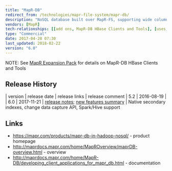 ```yaml
---
title: "MapR-DB"
redirect_from: /technologies/mapr-file-system/mapr-db/
description: "NoSQL database built over MapR-FS, supporting wide column and JSON document tables and HBase and OJAI (Open JSON application interface) APIs.  Tables are stored as first class objects in MapR-FS volumes, and are sharded into table regions / tablets.  JSON document tables are schemaless, support read and write access to individual document fields, subsets of fields or whole documents, finding documents by id or native secondary indexes, a set of atomic operations for mutating documents, a change data capture API, and integration with Spark, Hive and MapReduce.  Wide column (binary) tables are largely equivalent to HBase tables, and partially support the HBase API, but without support for custom HBase filters or co-processors.  Supports replication at the table, column family or column level, either synchronously or asynchronously, and in either master-master or master-slave configurations, with support for replicating to Elasticsearch.  Authentication is managed through access control expressions (ACEs) at the field level (for JSON document tables) or at the column level (for wide column tables).  Introduced in MapR v4.0 in Sept 2014, with document supported added in MapR 5.1 in Feb 2016."
vendors: [MapR]
tech-relationships: [[add ons, MapR-DB HBase Clients and Tools], [uses, MapR-FS]]
type: "Commercial"
date: 2017-04-28 07:30
last_updated: 2018-02-22
version: "6.0"
---
```

NOTE: See [MapR Expansion Pack](/technologies/mapr-expansion-pack/) for details on MapR-DB HBase Clients and Tools

## Release History

| version | release date | release links | release comment
| 5.2 | 2016-08-19 | 
| 6.0 | 2017-11-21 | [release notes](https://maprdocs.mapr.com/home/ReleaseNotes/whatsnew.html); [new features summary](https://mapr.com/blog/mapr-db-database-for-global-data-intensive-applications/) | Native secondary indexes, change data capture API, Spark/Hive support

## Links

* <https://mapr.com/products/mapr-db-in-hadoop-nosql/> - product homepage
* <http://maprdocs.mapr.com/home/MapROverview/maprDB-overview.html> - overview
* <http://maprdocs.mapr.com/home/MapR-DB/developing_client_applications_for_mapr_db.html> - documentation